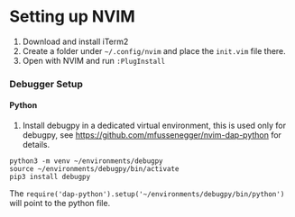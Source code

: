 # Setting up NVIM
1) Download and install iTerm2
2) Create a folder under ```~/.config/nvim``` and place the ```init.vim``` file there.
3) Open with NVIM and run ```:PlugInstall```

### Debugger Setup
#### Python
1) Install debugpy in a dedicated virtual environment, this is used only for debugpy, see https://github.com/mfussenegger/nvim-dap-python for details.
```
python3 -m venv ~/environments/debugpy
source ~/environments/debugpy/bin/activate
pip3 install debugpy
```

The ```require('dap-python').setup('~/environments/debugpy/bin/python')``` will point to the python file.

